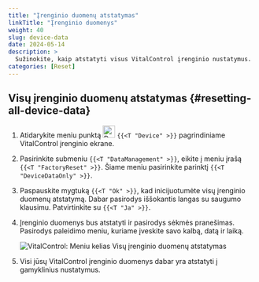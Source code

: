 ```yaml
---
title: "Įrenginio duomenų atstatymas"
linkTitle: "Įrenginio duomenys"
weight: 40
slug: device-data
date: 2024-05-14
description: >
  Sužinokite, kaip atstatyti visus VitalControl įrenginio nustatymus.
categories: [Reset]
---
```

## Visų įrenginio duomenų atstatymas {#resetting-all-device-data}

1. Atidarykite meniu punktą <img src="/icons/device.svg" width="25" align="bottom" alt="Device" /> `{{<T "Device" >}}` pagrindiniame VitalControl įrenginio ekrane.

1. Pasirinkite submeniu `{{<T "DataManagement" >}}`, eikite į meniu įrašą `{{<T "FactoryReset" >}}`. Šiame meniu pasirinkite parinktį `{{<T "DeviceDataOnly" >}}`.

1. Paspauskite mygtuką `{{<T "Ok" >}}`, kad inicijuotumėte visų įrenginio duomenų atstatymą. Dabar pasirodys iššokantis langas su saugumo klausimu. Patvirtinkite su `{{<T "Ja" >}}`.

1. Įrenginio duomenys bus atstatyti ir pasirodys sėkmės pranešimas. Pasirodys paleidimo meniu, kuriame įveskite savo kalbą, datą ir laiką.

   ![VitalControl: Meniu kelias Visų įrenginio duomenų atstatymas](../images/resetdevicedata.png "Įrenginio duomenų atstatymas")

1. Visi jūsų VitalControl įrenginio duomenys dabar yra atstatyti į gamyklinius nustatymus.

